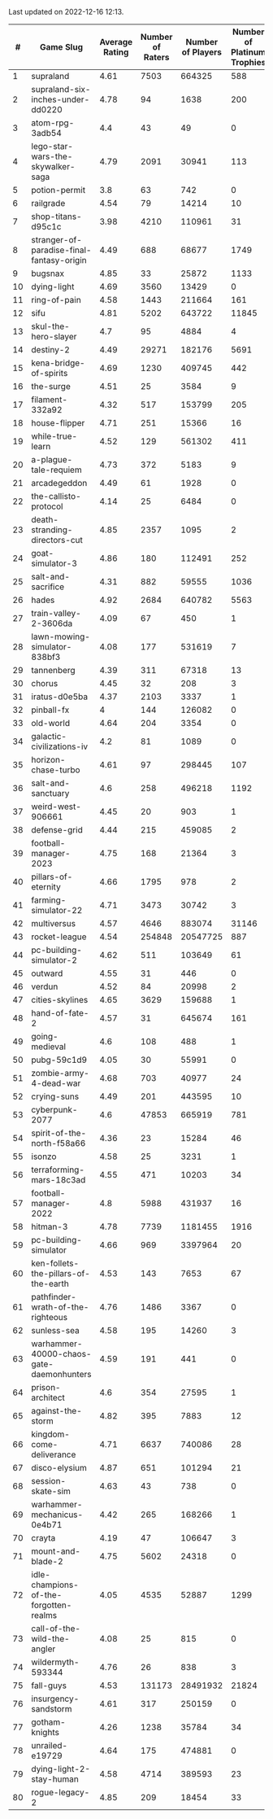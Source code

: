 Last updated on 2022-12-16 12:13.


|#|Game Slug|Average Rating|Number of Raters|Number of Players|Number of Platinum Trophies|Max Rarity (%)|
|---|---|---|---|---|---|---|
|1|supraland|4.61|7503|664325|588|99|
|2|supraland-six-inches-under-dd0220|4.78|94|1638|200|99|
|3|atom-rpg-3adb54|4.4|43|49|0|98|
|4|lego-star-wars-the-skywalker-saga|4.79|2091|30941|113|98|
|5|potion-permit|3.8|63|742|0|98|
|6|railgrade|4.54|79|14214|10|98|
|7|shop-titans-d95c1c|3.98|4210|110961|31|98|
|8|stranger-of-paradise-final-fantasy-origin|4.49|688|68677|1749|98|
|9|bugsnax|4.85|33|25872|1133|97|
|10|dying-light|4.69|3560|13429|0|96|
|11|ring-of-pain|4.58|1443|211664|161|96|
|12|sifu|4.81|5202|643722|11845|96|
|13|skul-the-hero-slayer|4.7|95|4884|4|96|
|14|destiny-2|4.49|29271|182176|5691|95|
|15|kena-bridge-of-spirits|4.69|1230|409745|442|94|
|16|the-surge|4.51|25|3584|9|94|
|17|filament-332a92|4.32|517|153799|205|93|
|18|house-flipper|4.71|251|15366|16|93|
|19|while-true-learn|4.52|129|561302|411|93|
|20|a-plague-tale-requiem|4.73|372|5183|9|92|
|21|arcadegeddon|4.49|61|1928|0|92|
|22|the-callisto-protocol|4.14|25|6484|0|92|
|23|death-stranding-directors-cut|4.85|2357|1095|2|91|
|24|goat-simulator-3|4.86|180|112491|252|91|
|25|salt-and-sacrifice|4.31|882|59555|1036|91|
|26|hades|4.92|2684|640782|5563|89|
|27|train-valley-2-3606da|4.09|67|450|1|88|
|28|lawn-mowing-simulator-838bf3|4.08|177|531619|7|87|
|29|tannenberg|4.39|311|67318|13|87|
|30|chorus|4.45|32|208|3|86|
|31|iratus-d0e5ba|4.37|2103|3337|1|86|
|32|pinball-fx|4|144|126082|0|86|
|33|old-world|4.64|204|3354|0|85|
|34|galactic-civilizations-iv|4.2|81|1089|0|84|
|35|horizon-chase-turbo|4.61|97|298445|107|84|
|36|salt-and-sanctuary|4.6|258|496218|1192|83|
|37|weird-west-906661|4.45|20|903|1|82|
|38|defense-grid|4.44|215|459085|2|80|
|39|football-manager-2023|4.75|168|21364|3|80|
|40|pillars-of-eternity|4.66|1795|978|2|80|
|41|farming-simulator-22|4.71|3473|30742|3|79|
|42|multiversus|4.57|4646|883074|31146|77|
|43|rocket-league|4.54|254848|20547725|887|76|
|44|pc-building-simulator-2|4.62|511|103649|61|75|
|45|outward|4.55|31|446|0|74|
|46|verdun|4.52|84|20998|2|74|
|47|cities-skylines|4.65|3629|159688|1|73|
|48|hand-of-fate-2|4.57|31|645674|161|72|
|49|going-medieval|4.6|108|488|1|71|
|50|pubg-59c1d9|4.05|30|55991|0|71|
|51|zombie-army-4-dead-war|4.68|703|40977|24|67|
|52|crying-suns|4.49|201|443595|10|65|
|53|cyberpunk-2077|4.6|47853|665919|781|63|
|54|spirit-of-the-north-f58a66|4.36|23|15284|46|63|
|55|isonzo|4.58|25|3231|1|60|
|56|terraforming-mars-18c3ad|4.55|471|10203|34|54|
|57|football-manager-2022|4.8|5988|431937|16|49|
|58|hitman-3|4.78|7739|1181455|1916|48|
|59|pc-building-simulator|4.66|969|3397964|20|48|
|60|ken-follets-the-pillars-of-the-earth|4.53|143|7653|67|47|
|61|pathfinder-wrath-of-the-righteous|4.76|1486|3367|0|44|
|62|sunless-sea|4.58|195|14260|3|37|
|63|warhammer-40000-chaos-gate-daemonhunters|4.59|191|441|0|34|
|64|prison-architect|4.6|354|27595|1|33|
|65|against-the-storm|4.82|395|7883|12|32|
|66|kingdom-come-deliverance|4.71|6637|740086|28|30|
|67|disco-elysium|4.87|651|101294|21|28|
|68|session-skate-sim|4.63|43|738|0|27|
|69|warhammer-mechanicus-0e4b71|4.42|265|168266|1|25|
|70|crayta|4.19|47|106647|3|23|
|71|mount-and-blade-2|4.75|5602|24318|0|13|
|72|idle-champions-of-the-forgotten-realms|4.05|4535|52887|1299|9|
|73|call-of-the-wild-the-angler|4.08|25|815|0|8|
|74|wildermyth-593344|4.76|26|838|3|8|
|75|fall-guys|4.53|131173|28491932|21824|6|
|76|insurgency-sandstorm|4.61|317|250159|0|6|
|77|gotham-knights|4.26|1238|35784|34|5|
|78|unrailed-e19729|4.64|175|474881|0|5|
|79|dying-light-2-stay-human|4.58|4714|389593|23|2|
|80|rogue-legacy-2|4.85|209|18454|33|1|
